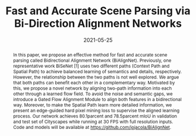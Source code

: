 ---
# Documentation: https://wowchemy.com/docs/managing-content/

title: "Fast and Accurate Scene Parsing via Bi-Direction Alignment Networks"
authors: [Yanran Wu, Xiangtai Li, Chen Shi, Yunhai Tong, Yang Hua, Tao Song, Ruhui Ma, Haibing Guan]
date: 2021-05-25
doi: ""

# Schedule page publish date (NOT publication's date).
publishDate: 2021-05-25

# Publication type.
# Legend: 0 = Uncategorized; 1 = Conference paper; 2 = Journal article;
# 3 = Preprint / Working Paper; 4 = Report; 5 = Book; 6 = Book section;
# 7 = Thesis; 8 = Patent
publication_types: ["1"]

# Publication name and optional abbreviated publication name.
publication: "In *2021 IEEE International Conference on Image Processing (ICIP)*"
publication_short: "In *ICIP 2021*"

abstract: "In this paper, we propose an effective method for fast and accurate scene parsing called Bidirectional Alignment Network (BiAlignNet). Previously, one representative work BiSeNet [1] uses two different paths (Context Path and Spatial Path) to achieve balanced learning of semantics and details, respectively. However, the relationship between the two paths is not well explored. We argue that both paths can benefit each other in a complementary way. Motivated by this, we propose a novel network by aligning two-path information into each other through a learned flow field. To avoid the noise and semantic gaps, we introduce a Gated Flow Alignment Module to align both features in a bidirectional way. Moreover, to make the Spatial Path learn more detailed information, we present an edge-guided hard pixel mining loss to supervise the aligned learning process. Our network achieves 80.1parcent and 78.5parcent mIoU in validation and test set of Cityscapes while running at 30 FPS with full resolution inputs. Code and models will be available at https://github.com/jojacola/BiAlignNet."

# Summary. An optional shortened abstract.
summary: ""

tags: []
categories: []
featured: true

# Custom links (optional).
#   Uncomment and edit lines below to show custom links.
links:
- name: Link
  url: https://ieeexplore.ieee.org/abstract/document/9506720
  icon_pack: fas
  icon: link
- name: Code
  url: https://github.com/jojacola/BiAlignNet
  icon_pack: fab
  icon: github

url_pdf: 
url_code: 
url_dataset:
url_poster:
url_project:
url_slides:
url_source: 
url_video:

# Featured image
# To use, add an image named `featured.jpg/png` to your page's folder. 
# Focal points: Smart, Center, TopLeft, Top, TopRight, Left, Right, BottomLeft, Bottom, BottomRight.
image:
  caption: ""
  focal_point: ""
  preview_only: false

# Associated Projects (optional).
#   Associate this publication with one or more of your projects.
#   Simply enter your project's folder or file name without extension.
#   E.g. `internal-project` references `content/project/internal-project/index.md`.
#   Otherwise, set `projects: []`.
projects: []

# Slides (optional).
#   Associate this publication with Markdown slides.
#   Simply enter your slide deck's filename without extension.
#   E.g. `slides: "example"` references `content/slides/example/index.md`.
#   Otherwise, set `slides: ""`.
slides: ""
---